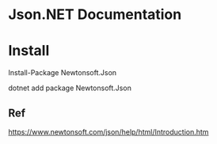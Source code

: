 # Json.NET Documentation


# Install
Install-Package Newtonsoft.Json

dotnet add package Newtonsoft.Json

## Ref
https://www.newtonsoft.com/json/help/html/Introduction.htm